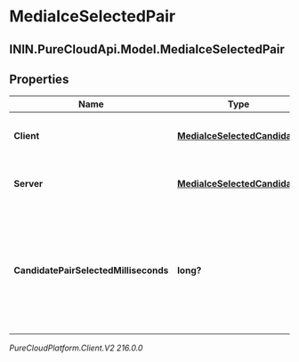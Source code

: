 # MediaIceSelectedPair

## ININ.PureCloudApi.Model.MediaIceSelectedPair

## Properties

|Name | Type | Description | Notes|
|------------ | ------------- | ------------- | -------------|
| **Client** | [**MediaIceSelectedCandidate**](MediaIceSelectedCandidate) | The remote candidate that was chosen | [optional] |
| **Server** | [**MediaIceSelectedCandidate**](MediaIceSelectedCandidate) | The local candidate that was chosen | [optional] |
| **CandidatePairSelectedMilliseconds** | **long?** | Relative milliseconds since creation of endpoint when this ICE candidate pair has been selected | [optional] |



_PureCloudPlatform.Client.V2 216.0.0_
